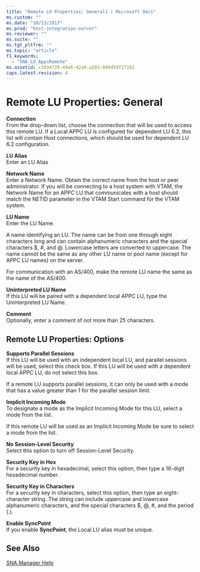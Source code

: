 ```yaml
---
title: "Remote LU Properties: General1 | Microsoft Docs"
ms.custom: ""
ms.date: "10/13/2017"
ms.prod: "host-integration-server"
ms.reviewer: ""
ms.suite: ""
ms.tgt_pltfrm: ""
ms.topic: "article"
f1_keywords: 
  - "SNA_LU_AppcRemote"
ms.assetid: c3d34725-49e6-42a9-a203-099d59f17182
caps.latest.revision: 4
---
```

# Remote LU Properties: General
**Connection**  
 From the drop-down list, choose the connection that will be used to access this remote LU.  If a Local APPC LU is configured for dependent LU 6.2, this list will contain Host connections, which should be used for dependent LU 6.2 configuration.  
  
 **LU Alias**  
 Enter an LU Alias  
  
 **Network Name**  
 Enter a Network Name. Obtain the correct name from the host or peer administrator. If you will be connecting to a host system with VTAM, the Network Name for an APPC LU that communicates with a host should match the NETID parameter in the VTAM Start command for the VTAM system.  
  
 **LU Name**  
 Enter the LU Name.  
  
 A name identifying an LU. The name can be from one through eight characters long and can contain alphanumeric characters and the special characters $, #, and @. Lowercase letters are converted to uppercase. The name cannot be the same as any other LU name or pool name (except for APPC LU names) on the server.  
  
 For communication with an AS/400, make the remote LU name the same as the name of the AS/400.  
  
 **Uninterpreted LU Name**  
 If this LU will be paired with a dependent local APPC LU, type the Uninterpreted LU Name.  
  
 **Comment**  
 Optionally, enter a comment of not more than 25 characters.  
  
## Remote LU Properties: Options  
 **Supports Parallel Sessions**  
 If this LU will be used with an independent local LU, and parallel sessions will be used, select this check box. If this LU will be used with a dependent local APPC LU, do not select this box.  
  
 If a remote LU supports parallel sessions, it can only be used with a mode that has a value greater than 1 for the parallel session limit.  
  
 **Implicit Incoming Mode**  
 To designate a mode as the Implicit Incoming Mode for this LU, select a mode from the list.  
  
 If this remote LU will be used as an Implicit Incoming Mode be sure to select a mode from the list.  
  
 **No Session-Level Security**  
 Select this option to turn off Session-Level Security.  
  
 **Security Key in Hex**  
 For a security key in hexadecimal, select this option, then type a 16-digit hexadecimal number.  
  
 **Security Key in Characters**  
 For a security key in characters, select this option, then type an eight-character string. The string can include uppercase and lowercase alphanumeric characters, and the special characters $, @, #, and the period (.).  
  
 **Enable SyncPoint**  
 If you enable **SyncPoint**, the Local LU alias must be unique.  
  
## See Also  
 [SNA Manager Help](../core/sna-manager-help.md)